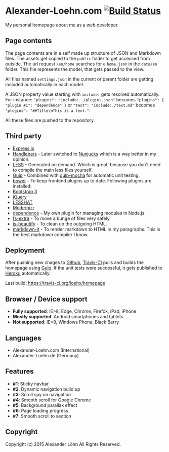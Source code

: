 
# Alexander-Loehn.com [![Build Status](https://travis-ci.org/loehx/homepage.svg?branch=master)](https://travis-ci.org/loehx/homepage)

My personal homepage about me as a web developer.

## Page contents

The page contents are in a self made up structure of JSON and Markdown files. The assets get copied to the `public` folder to get accessed from outside. The url request `/en/home` searches for a `home.json` in the `data/en` folder. This file represents the model, that gets passed to the view.

All files named `settings.json` in the current or parent folder are getting included automatically in each model.

A JSON property value starting with `include:` gets resolved automatically. For instance: `"plugins": "include:../plugins.json"` becomes `"plugins": { "plugin #1": "dependence" }` or `"text": "include:./text.md"` becomes `"plugins": "##Title\nThis is a text."`.

All these files are pushed to the repository.


## Third party

* [Express.js](http://expressjs.com/)
* [Handlebars](http://handlebarsjs.com/) - Later switched to [Nunjucks](https://mozilla.github.io/nunjucks/) which is a way better in my opinion.
* [LESS](https://github.com/emberfeather/less.js-middleware) - Generated on demand. Which is great, because you don't need to compile the main less files yourself.
* [Gulp](http://gulpjs.com/) - Combined with [gulp-mocha](https://github.com/sindresorhus/gulp-mocha) for automatic unit testing.
* [bower](https://github.com/bower/bower) - To keep frontend plugins up to date. Following plugins are installed:
 * [Bootstrap 3](http://getbootstrap.com/)
 * [jQuery](https://jquery.com/)
 * [LESSHAT](https://github.com/madebysource/lesshat)
 * [Modernizr](https://modernizr.com/)
* [dependence](https://github.com/loehx/dependence) - My own plugin for managing modules in Node.js.
* [fs-extra](https://github.com/jprichardson/node-fs-extra) - To move a bunge of files very safely.
* [js-beautify](https://github.com/beautify-web/js-beautify) - To clean up the outgoing HTML.
* [markdown-it](https://github.com/markdown-it/markdown-it) - To render markdown to HTML in my paragraphs. This is the best markdown compiler I know.

## Deployment

After pushing new chages to [Github](https://github.com/), [Travis-CI](https://travis-ci.org/loehx) pulls and builds the homepage using [Gulp](http://gulpjs.com/). If the unit tests were successful, it gets published to [Heroku](https://www.heroku.com/) automatically.

Last build: https://travis-ci.org/loehx/homepage

## Browser / Device support

* **Fully supported**: IE>8, Edge, Chrome, Firefox, iPad, iPhone
* **Mostly supported**: Android smartphones and tablets
* **Not supported**: IE<9, Windows Phone, Black Berry

## Languages

* Alexander-Loehn.com (International)
* Alexander-Loehn.de (Germany)

## Features

* **#1**: Sticky navbar
* **#2**: Dynamic navigation build up
* **#3**: Scroll spy on navigation
* **#4**: Smooth scroll for Google Chrome
* **#5**: Background parallax effect
* **#6**: Page loading progress
* **#7**: Smooth scroll to section

## Copyright

Copyright (c) 2015 Alexander Löhn All Rights Reserved.
